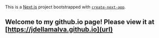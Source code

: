 This is a [Next.js](https://nextjs.org) project bootstrapped with [`create-next-app`](https://nextjs.org/docs/app/api-reference/cli/create-next-app).

## Welcome to my github.io page! Please view it at [https://jdellamalva.github.io](url)
